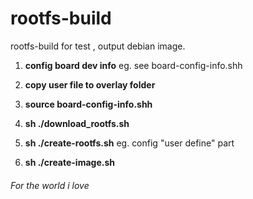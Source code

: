 # rootfs-build

rootfs-build for test , output debian image.


1. __config board dev info__
	eg. see board-config-info.shh

2. __copy user file to overlay folder__

3. __source board-config-info.shh__

4. __sh ./download_rootfs.sh__

5. __sh ./create-rootfs.sh__
	eg. config "user define" part

6. __sh ./create-image.sh__

###### For the world i love
